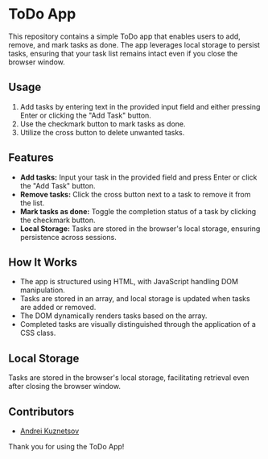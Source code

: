 # ToDo App

This repository contains a simple ToDo app that enables users to add, remove, and mark tasks as done. The app leverages local storage to persist tasks, ensuring that your task list remains intact even if you close the browser window.

## Usage

1. Add tasks by entering text in the provided input field and either pressing Enter or clicking the "Add Task" button.
2. Use the checkmark button to mark tasks as done.
3. Utilize the cross button to delete unwanted tasks.

## Features

- **Add tasks:** Input your task in the provided field and press Enter or click the "Add Task" button.
- **Remove tasks:** Click the cross button next to a task to remove it from the list.
- **Mark tasks as done:** Toggle the completion status of a task by clicking the checkmark button.
- **Local Storage:** Tasks are stored in the browser's local storage, ensuring persistence across sessions.

## How It Works

- The app is structured using HTML, with JavaScript handling DOM manipulation.
- Tasks are stored in an array, and local storage is updated when tasks are added or removed.
- The DOM dynamically renders tasks based on the array.
- Completed tasks are visually distinguished through the application of a CSS class.

## Local Storage

Tasks are stored in the browser's local storage, facilitating retrieval even after closing the browser window.

## Contributors

- [Andrei Kuznetsov](mailto:smitandrei14@gmail.com)

Thank you for using the ToDo App!

